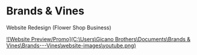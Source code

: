 # Brands & Vines
 Website Redesign (Flower Shop Business)


 [![Website Preview/Promo](C:\Users\Gicano Brothers\Documents\Brands & Vines\Brands---Vines\website-images\youtube.png)](https://www.youtube.com/watch?v=B_v_iyErhhk)

